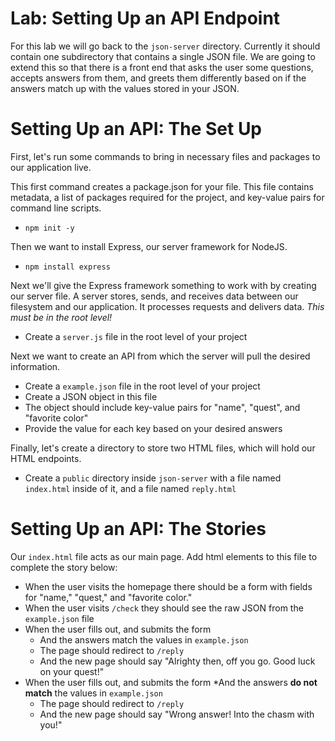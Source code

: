 # Lab: Setting Up an API Endpoint

For this lab we will go back to the `json-server` directory.  Currently it should contain one subdirectory that contains a single JSON file. We are going to extend this so that there is a front end that asks the user some questions, accepts answers from them, and greets them differently based on if the answers match up with the values stored in your JSON.

# Setting Up an API: The Set Up
First, let's run some commands to bring in necessary files and packages to our application live.

This first command creates a package.json for your file. This file contains metadata, a list of packages required for the project, and key-value pairs for command line scripts.
* `npm init -y`

Then we want to install Express, our server framework for NodeJS. 
* `npm install express`

Next we'll give the Express framework something to work with by creating our server file. A server stores, sends, and receives data between our filesystem and our application. It processes requests and delivers data. *This must be in the root level!*
* Create a `server.js` file in the root level of your project

Next we want to create an API from which the server will pull the desired information.
* Create a `example.json` file in the root level of your project
* Create a JSON object in this file
* The object should include key-value pairs for "name", "quest", and "favorite color"
* Provide the value for each key based on your desired answers

Finally, let's create a directory to store two HTML files, which will hold our HTML endpoints.
* Create a `public` directory inside `json-server` with a file named `index.html` inside of it, and a file named `reply.html`

# Setting Up an API: The Stories

Our `index.html` file acts as our main page. Add html elements to this file to complete the story below:
* When the user visits the homepage there should be a form with fields for "name," "quest," and "favorite color."
* When the user visits `/check` they should see the raw JSON from the `example.json` file
* When the user fills out, and submits the form
  * And the answers match the values in `example.json`
  * The page should redirect to `/reply`
  * And the new page should say "Alrighty then, off you go. Good luck on your quest!"
* When the user fills out, and submits the form
  *And the answers **do not match** the values in `example.json`
  * The page should redirect to `/reply`
  * And the new page should say "Wrong answer! Into the chasm with you!"